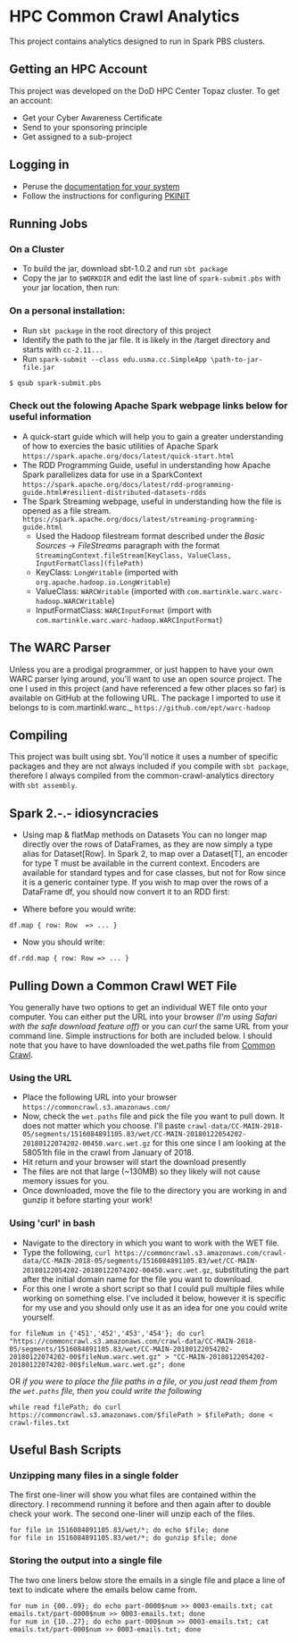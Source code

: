 # HPC Common Crawl Analytics

This project contains analytics designed to run in Spark PBS clusters. 

## Getting an HPC Account

This project was developed on the DoD HPC Center Topaz cluster. To get an account: 

* Get your Cyber Awareness Certificate
* Send to your sponsoring principle
* Get assigned to a sub-project 

## Logging in

* Peruse the [documentation for your system](https://centers.hpc.mil/systems/unclassified.html)
* Follow the instructions for configuring [PKINIT](https://centers.hpc.mil/users/pkinitUserGuide.html)

## Running Jobs

### On a Cluster

* To build the jar, download sbt-1.0.2 and run `sbt package`
* Copy the jar to `$WORKDIR` and edit the last line of `spark-submit.pbs` with your jar location, then run:

### On a personal installation:

* Run `sbt package` in the root directory of this project
* Identify the path to the jar file. It is likely in the /target directory and starts with `cc-2.11...`
* Run `spark-submit --class edu.usma.cc.SimpleApp \path-to-jar-file.jar`

```bash
$ qsub spark-submit.pbs 
```

### Check out the folowing Apache Spark webpage links below for useful information

* A quick-start guide which will help you to gain a greater understanding of how to exercies the basic utilities of Apache Spark
`https://spark.apache.org/docs/latest/quick-start.html`
* The RDD Programming Guide, useful in understanding how Apache Spark parallelizes data for use in a SparkContext
`https://spark.apache.org/docs/latest/rdd-programming-guide.html#resilient-distributed-datasets-rdds`
* The Spark Streaming webpage, useful in understanding how the file is opened as a file stream.
`https://spark.apache.org/docs/latest/streaming-programming-guide.html`
  * Used the Hadoop filestream format described under the _Basic Sources_ -> _FileStreams_ paragraph with the format `StreamingContext.fileStream[KeyClass, ValueClass, InputFormatClass](filePath)`
  * KeyClass: `LongWritable` (imported with `org.apache.hadoop.io.LongWritable`)
  * ValueClass: `WARCWritable` (imported with `com.martinkle.warc.warc-hadoop.WARCWritable`)
  * InputFormatClass: `WARCInputFormat` (import with `com.martinkle.warc.warc-hadoop.WARCInputFormat`)

## The WARC Parser

Unless you are a prodigal programmer, or just happen to have your own WARC parser lying around, you'll want to use an open source project.  The one I used in this project (and have referenced a few other places so far) is available on GitHub at the following URL.  The package I imported to use it belongs to is com.martinkl.warc.\_
`https://github.com/ept/warc-hadoop`

## Compiling

This project was built using sbt.  You'll notice it uses a number of specific packages and they are not always included if you compile with `sbt package`, therefore I always compiled from the common-crawl-analytics directory with `sbt assembly`.

## Spark 2.-.- idiosyncracies

* Using map & flatMap methods on Datasets
You can no longer map directly over the rows of DataFrames, as they are now simply a type alias for Dataset[Row]. In Spark 2, to map over a Dataset[T], an encoder for type T must be available in the current context. Encoders are available for standard types and for case classes, but not for Row since it is a generic container type. If you wish to map over the rows of a DataFrame df, you should now convert it to an RDD first:

* Where before you would write:

`df.map { row: Row  => ... }`

* Now you should write:

`df.rdd.map { row: Row => ... }`

## Pulling Down a Common Crawl WET File

You generally have two options to get an individual WET file onto your computer. You can either put the URL into your browser _(I'm using Safari with the safe download feature off)_ or you can _curl_ the same URL from your command line. Simple instructions for both are included below. I should note that you have to have downloaded the wet.paths file from [Common Crawl](https://www.commoncrawl.org/).

### Using the URL

* Place the following URL into your browser `https://commoncrawl.s3.amazonaws.com/`
* Now, check the `wet.paths` file and pick the file you want to pull down. It does not matter which you choose. I'll paste `crawl-data/CC-MAIN-2018-05/segments/1516084891105.83/wet/CC-MAIN-20180122054202-20180122074202-00450.warc.wet.gz` for this one since I am looking at the 58051th file in the crawl from January of 2018.
* Hit return and your browser will start the download presently
* The files are not that large (~130MB) so they likely will not cause memory issues for you.
* Once downloaded, move the file to the directory you are working in and gunzip it before starting your work!

### Using 'curl' in bash

* Navigate to the directory in which you want to work with the WET file.
* Type the following, `curl https://commoncrawl.s3.amazonaws.com/crawl-data/CC-MAIN-2018-05/segments/1516084891105.83/wet/CC-MAIN-20180122054202-20180122074202-00450.warc.wet.gz`, substituting the part after the initial domain name for the file you want to download.
* For this one I wrote a short script so that I could pull multiple files while working on something else. I've included it below, however it is specific for my use and you should only use it as an idea for one you could write yourself.

```
for fileNum in {'451','452','453','454'}; do curl "https://commoncrawl.s3.amazonaws.com/crawl-data/CC-MAIN-2018-05/segments/1516084891105.83/wet/CC-MAIN-20180122054202-20180122074202-00$fileNum.warc.wet.gz" > "CC-MAIN-20180122054202-20180122074202-00$fileNum.warc.wet.gz"; done
```

OR _if you were to place the file paths in a file, or you just read them from the `wet.paths` file, then you could write the following_

```
while read filePath; do curl https://commoncrawl.s3.amazonaws.com/$filePath > $filePath; done < crawl-files.txt
```

## Useful Bash Scripts

### Unzipping many files in a single folder

The first one-liner will show you what files are contained within the directory. I recommend running it before and then again after to double check your work. The second one-liner will unzip each of the files.
```
for file in 1516084891105.83/wet/*; do echo $file; done
for file in 1516084891105.83/wet/*; do gunzip $file; done
```

### Storing the output into a single file

The two one liners below store the emails in a single file and place a line of text to indicate where the emails below came from.
```
for num in {00..09}; do echo part-0000$num >> 0003-emails.txt; cat emails.txt/part-0000$num >> 0003-emails.txt; done
for num in {10..27}; do echo part-000$num >> 0003-emails.txt; cat emails.txt/part-000$num >> 0003-emails.txt; done
```

